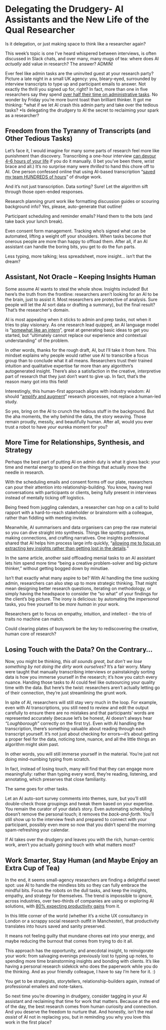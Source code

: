 # <a id="_heading=h.21eok5hy9f8x"></a>__Delegating the Drudgery\- AI Assistants and the New Life of the Qual Researcher__

Is it delegation, or just making space to think like a researcher again?

This week’s topic is one I’ve heard whispered between interviews, is often discussed in Slack chats, and over many, many mugs of tea: where does AI *actually* add value in research? The answer? ADMIN\!

Ever feel like admin tasks are the uninvited guest at your research party? Picture a late night in a small UK agency: you, bleary\-eyed, surrounded by interview transcripts to type up and participant emails to answer\. Not exactly the thrill you signed up for, right? In fact, more than one in five researchers say they spend [over half their time on administrative tasks](https://exlibrisgroup.com/blog/research-administration-relieving-the-pressure-on-researchers/#:~:text=How%20much%3F)​\. No wonder by Friday you’re more burnt toast than brilliant thinker\. It got me thinking: *what if we let AI crash this admin party and take over the tedious tasks? *Is delegating the drudgery to AI the secret to reclaiming your spark as a researcher?

## <a id="_heading=h.ni7jul4frpnt"></a>__Freedom from the Tyranny of Transcripts \(and Other Tedious Tasks\)__

Let’s face it, I would imagine for many some parts of research feel more like punishment than discovery\. Transcribing a one\-hour interview [can devour 4–6 hours of your life](https://www.looppanel.com/blog/guide-to-transcribing-qualitative-research-interviews#:~:text=Transcription%20presents%20several%20challenges%3A) if you do it manually​\. \(I bet you’ve been there, *wrist* brace and all\.\) It’s no surprise many were *thrilled* to hand this chore off to AI\. One person confessed online that using AI\-based transcription “[saved my team HUNDREDS of hours](https://www.reddit.com/r/PhD/comments/14hq5c2/transcribing_your_interview_data/#:~:text=Zoom%20transcriptions%20has%20saved%20my,but%20it%27s%20super%20darn%20close)” of drudge work​\. 

And it’s not just transcription\. Data sorting? Sure\! Let the algorithm sift through those open\-ended responses\. 

Research planning grunt work like formatting discussion guides or scouring background info? Yes, please, auto\-generate that outline\! 

Participant scheduling and reminder emails? Hand them to the bots \(and take back your lunch break\)\. 

Even consent form management\. Tracking who’s signed what can be automated, lifting a weight off your shoulders\. When tasks become *that* onerous people are more than happy to offload them\. After all, if an AI assistant can handle the boring bits, you get to do the fun parts\. 

Less typing, more talking; less spreadsheet, more insight… isn’t that the dream?

## <a id="_heading=h.40goiwontpcu"></a>__Assistant, Not Oracle – Keeping Insights Human__

Some assume AI wants to steal the whole show\. Insights included\! But here’s the truth from the frontline: researchers aren’t looking for an AI to be the brain, just to assist it\. Most researchers are protective of analysis\. Sure people will let the AI sort data or drafting a summary\), but the final result? That’s the researcher's domain\. 

AI is most appealing when it sticks to admin and prep tasks, not when it tries to play visionary\. As one research lead quipped, an AI language model is “[somewhat like an intern](https://ssrs.com/insights/perspectives-on-ai-in-qualitative-research/#:~:text=We%20have%20dabbled%20with%20ChatGPT,the%20population%20we%20are%20studying)”, great at generating basic ideas to get you started, but “ultimately cannot replace our experience and contextual understanding” of the problem​\. 

In other words, thanks for the rough draft, AI, but I’ll take it from here\. This mindset explains why people would rather use AI to transcribe a focus group than to conclude what it all means\. Researchers trust their trained intuition and qualitative expertise far more than any algorithm’s autogenerated insight\. There’s also a satisfaction in the creative, interpretive part of research that they just don’t want to give up\. In fact, that’s the reason many got into this field\! 

Interestingly, this human\-first approach aligns with industry wisdom: AI should “[amplify and augment](https://www.nesta.org.uk/blog/can-ai-drive-innovation-in-qualitative-research-heres-what-weve-learnt/#:~:text=AI%20is%20a%20useful%20tool,led%20qualitative%20study)” research processes, not replace a human\-led study​\. 

So yes, bring on the AI to crunch the tedious stuff in the background\. But the aha moments, the why behind the data, the story weaving\. Those remain proudly, messily, and beautifully human\. After all, would you ever trust a robot to have *your* eureka moment for you?

## <a id="_heading=h.vthxon3w4ho7"></a>__More Time for Relationships, Synthesis, and Strategy__

Perhaps the best part of putting AI on admin duty is what it gives back: your time and mental energy to spend on the things that actually move the needle in research\. 

With the scheduling emails and consent forms off our plate, researchers can pour their attention into relationship\-building\. You know, having real conversations with participants or clients, being fully present in interviews instead of mentally ticking off logistics\. 

Being  freed from juggling calendars, a researcher can hop on a call to build rapport with a hard\-to\-reach stakeholder or brainstorm with a colleague, rather than fiddling with meeting invites\. 

Meanwhile, AI summarisers and data organisers can prep the raw material so you can dive straight into synthesis\. Things like spotting patterns, making connections, and crafting narratives\. One insights professional shared that AI helps him process large info quickly, “[allowing me to focus on extracting key insights rather than getting lost in the details](https://environics.ca/insights/articles/ai-adhd-research-neurodiversity/#:~:text=Process%20large%20amounts%20of%20information,getting%20lost%20in%20the%20details)\.”​

In the same article, another said offloading menial tasks to an AI assistant lets him spend more time “being a creative problem\-solver and big\-picture thinker,” without getting bogged down by minutiae​\. 

Isn’t that exactly what many aspire to be? With AI handling the time sucking admin, researchers can also step up to more strategic thinking\. That might mean designing better research questions, iterating on methodology, or simply having the headspace to consider the “so what” of your findings for the client’s big picture\. The irony is delicious: by automating the *impersonal* tasks, you free yourself to be *more human* in your work\. 

Researchers get to focus on empathy, intuition, and intellect \- the trio of traits no machine can match\. 

Could clearing plates of busywork be the key to rediscovering the creative, human core of research?

## <a id="_heading=h.4n611oy35x1"></a>__Losing Touch with the Data? On the Contrary…__

Now, you might be thinking, *this all sounds great, but don’t we lose something by not doing the dirty work ourselves?* It’s a fair worry\. Many were taught that manually transcribing interviews or painstakingly sorting data is how you immerse yourself in the research; it’s how you catch every nuance\. Handing those tasks to AI could feel like outsourcing your quality time with the data\. But here’s the twist: researchers aren’t actually letting go of their connection,  they’re just streamlining the grunt work\. 

In spite of AI, researchers will still stay very much in the loop\. For example, even with AI transcriptions, you still need to review and edit the output carefully to ensure there are no mistakes and that participants’ words are represented accurately \(because let’s be honest, AI doesn’t always hear *“Loughborough”* correctly on the first try\)​\. Even with AI handling the transcription, there’s something valuable about reading through each transcript yourself\. It’s not just about checking for errors—it’s about getting a proper feel for the data, noticing tone, nuance, and all the little things an algorithm might skim past\.

In other words, you will still immerse yourself in the material\. You’re just not doing mind\-numbing typing from scratch\. 

In fact, instead of losing touch, many will find that they can engage more meaningfully: rather than typing every word, they’re reading, listening, and annotating, which preserves that close familiarity\. 

The same goes for other tasks\. 

Let an AI auto\-sort survey comments into themes, sure, but you’ll still double\-check those groupings and tweak them based on your expertise\. You remain the curator of your data’s story\. Even automating scheduling doesn’t remove the personal touch; it removes the *back\-and\-forth*\. You’ll still show up to the interview fresh and prepared to connect with your participant, possibly even more so now that you didn’t spend the morning spam\-refreshing your calendar\. 

If AI takes over the drudgery and leaves you with the rich, human\-centric work, aren’t you actually *gaining* touch with what matters most?

## <a id="_heading=h.8qn0tle6vf10"></a>__Work Smarter, Stay Human \(and Maybe Enjoy an Extra Cup of Tea\)__

In the end, it seems small\-agency researchers are finding a delightful sweet spot: use AI to handle the mindless bits so they can fully embrace the mindful bits\. Focus the robots on the dull tasks, and keep the insights, empathy, and strategy for themselves\. The trend is impossible to ignore, across industries, over two\-thirds of companies are using or exploring AI solutions, with [80% expecting productivity gains](https://www.eyesee-research.com/knowledge/4-key-takeaways-from-the-2024-grit-business-innovation-report-and-eyesees-unique-perspective#:~:text=According%20to%20the%20report%2C%20over,driven%20firms) from it​\. 

In this little corner of the world \(whether it’s a niche UX consultancy in London or a scrappy social research outfit in Manchester\), that productivity translates into hours saved and sanity preserved\. 

It means not feeling guilty that mundane chores eat into your energy, and maybe reducing the burnout that comes from trying to do it all\. 

This approach has the opportunity, and anecdotal insight, to reinvigorate your work: from salvaging evenings previously lost to typing up notes, to spending more time brainstorming insights and bonding with clients\. It’s like having a personal research sidekick who does the paperwork while you do the thinking\. And as your friendly colleague, I have to say I’m here for it\. :\)

You get to be strategists, storytellers, relationship\-builders again, instead of professional emailers and note\-takers\. 

So next time you’re drowning in drudgery, consider tagging in your AI assistant and reclaiming that time for work that matters\. Because at the end of the day, the best research comes from human curiosity and connection\. And you deserve the freedom to nurture that\. And honestly, isn’t the real *assist* of AI not in replacing you, but in reminding you why you love this work in the first place?

